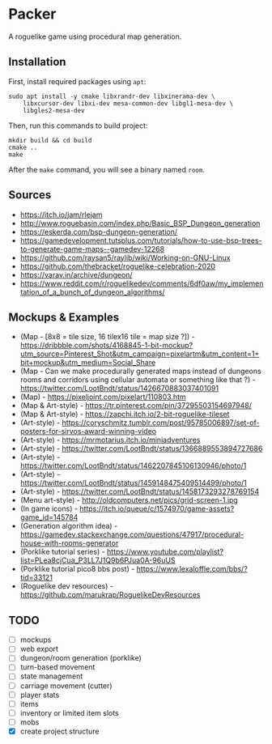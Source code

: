 # Packer

A roguelike game using procedural map generation.


## Installation

First, install required packages using `apt`:

    sudo apt install -y cmake libxrandr-dev libxinerama-dev \
        libxcursor-dev libxi-dev mesa-common-dev libgl1-mesa-dev \
        libgles2-mesa-dev


Then, run this commands to build project:

    mkdir build && cd build
    cmake ..
    make


After the `make` command, you will see a binary named `room`.


## Sources

- https://itch.io/jam/rlejam
- http://www.roguebasin.com/index.php/Basic_BSP_Dungeon_generation
- https://eskerda.com/bsp-dungeon-generation/
- https://gamedevelopment.tutsplus.com/tutorials/how-to-use-bsp-trees-to-generate-game-maps--gamedev-12268
- https://github.com/raysan5/raylib/wiki/Working-on-GNU-Linux
- https://github.com/thebracket/roguelike-celebration-2020
- https://varav.in/archive/dungeon/
- https://www.reddit.com/r/roguelikedev/comments/6df0aw/my_implementation_of_a_bunch_of_dungeon_algorithms/

## Mockups & Examples
- (Map - [8x8 = tile size, 16 tilex16 tile = map size ?]) - https://dribbble.com/shots/4168845-1-bit-mockup?utm_source=Pinterest_Shot&utm_campaign=pixelartm&utm_content=1+bit+mockup&utm_medium=Social_Share
- (Map - Can we make procedurally generated maps instead of dungeons rooms and corridors using cellular automata or something like that ?) - https://twitter.com/LootBndt/status/1426670883037401091
- (Map) - https://pixeljoint.com/pixelart/110803.htm
- (Map & Art-style) - https://tr.pinterest.com/pin/37295503154697948/
- (Map & Art-style) - https://zapchi.itch.io/2-bit-roguelike-tileset
- (Art-style) - https://coryschmitz.tumblr.com/post/95785006897/set-of-posters-for-sirvos-award-winning-video
- (Art-style) - https://mrmotarius.itch.io/miniadventures
- (Art-style) - https://twitter.com/LootBndt/status/1366889553894727686
- (Art-style) - https://twitter.com/LootBndt/status/1462207845106130946/photo/1
- (Art-style) - https://twitter.com/LootBndt/status/1459148475409514499/photo/1
- (Art-style) - https://twitter.com/LootBndt/status/1458173293278769154
- (Menu art-style) - http://oldcomputers.net/pics/grid-screen-1.jpg
- (In game icons) - https://itch.io/queue/c/1574970/game-assets?game_id=145784
- (Generation algorithm idea) - https://gamedev.stackexchange.com/questions/47917/procedural-house-with-rooms-generator
- (Porklike tutorial series) - https://www.youtube.com/playlist?list=PLea8cjCua_P3LL7J1Q9b6PJua0A-96uUS
- (Porklike tutorial pico8 bbs post) - https://www.lexaloffle.com/bbs/?tid=33121
- (Roguelike dev resources) - https://github.com/marukrap/RoguelikeDevResources


## TODO

- [ ] mockups
- [ ] web export
- [ ] dungeon/room generation (porklike)
- [ ] turn-based movement
- [ ] state management
- [ ] carriage movement (cutter)
- [ ] player stats
- [ ] items
- [ ] inventory or limited item slots
- [ ] mobs
- [X] create project structure
